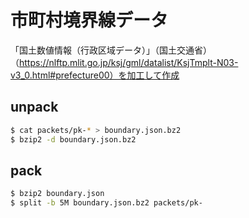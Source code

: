# 市町村境界線データ

「国土数値情報（行政区域データ）」（国土交通省）（https://nlftp.mlit.go.jp/ksj/gml/datalist/KsjTmplt-N03-v3_0.html#prefecture00）を加工して作成

## unpack

```sh
$ cat packets/pk-* > boundary.json.bz2
$ bzip2 -d boundary.json.bz2
```

## pack

```sh
$ bzip2 boundary.json
$ split -b 5M boundary.json.bz2 packets/pk-
```

